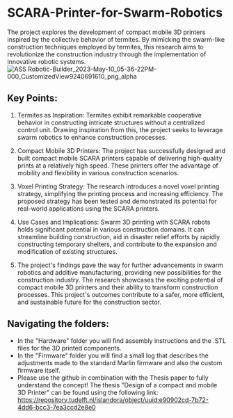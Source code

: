 # SCARA-Printer-for-Swarm-Robotics
The project explores the development of compact mobile 3D printers inspired by the collective behavior of termites. By mimicking the swarm-like construction techniques employed by termites, this research aims to revolutionize the construction industry through the implementation of innovative robotic systems.
![ASS Robotic-Builder_2023-May-10_05-36-22PM-000_CustomizedView9240691610_png_alpha](https://github.com/MigraineMonster/SCARA-Printer-for-Swarm-Robotics/assets/129239045/e3461493-f5a7-4e22-aab2-066d8f5b8dfe)

## Key Points:

1. Termites as Inspiration: Termites exhibit remarkable cooperative behavior in constructing intricate structures without a centralized control unit. Drawing inspiration from this, the project seeks to leverage swarm robotics to enhance construction processes.

2. Compact Mobile 3D Printers: The project has successfully designed and built compact mobile SCARA printers capable of delivering high-quality prints at a relatively high speed. These printers offer the advantage of mobility and flexibility in various construction scenarios.

3. Voxel Printing Strategy: The research introduces a novel voxel printing strategy, simplifying the printing process and increasing efficiency. The proposed strategy has been tested and demonstrated its potential for real-world applications using the SCARA printers.

4. Use Cases and Implications: Swarm 3D printing with SCARA robots holds significant potential in various construction domains. It can streamline building construction, aid in disaster relief efforts by rapidly constructing temporary shelters, and contribute to the expansion and modification of existing structures.

5. The project's findings pave the way for further advancements in swarm robotics and additive manufacturing, providing new possibilities for the construction industry. The research showcases the exciting potential of compact mobile 3D printers and their ability to transform construction processes. This project's outcomes contribute to a safer, more efficient, and sustainable future for the construction sector.

## Navigating the folders:
- In the "Hardware" folder you will find assembly instructions and the .STL files for the 3D printed components.
- In the "Firmware" folder you will find a small log that describes the adjustments made to the standard Marlin firmware and also the custom firmware itself.
- Please use the github in combination with the Thesis paper to fully understand the concept! The thesis 
"Design of a compact and mobile 3D Printer" can be found using the following link: https://repository.tudelft.nl/islandora/object/uuid:e90902cd-7b72-4dd6-bcc3-7ea3ccd2e8e0

